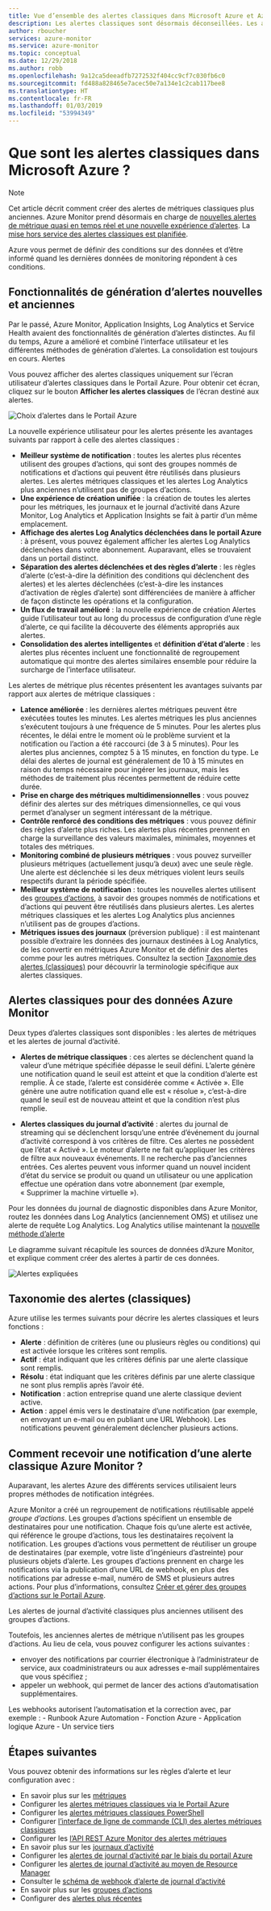 ```yaml
---
title: Vue d’ensemble des alertes classiques dans Microsoft Azure et Azure Monitor
description: Les alertes classiques sont désormais déconseillées. Les alertes vous permettent d’analyser des mesures de ressources, événements ou journaux Azure, puis d’envoyer des alertes quand une condition spécifiée est remplie.
author: rboucher
services: azure-monitor
ms.service: azure-monitor
ms.topic: conceptual
ms.date: 12/29/2018
ms.author: robb
ms.openlocfilehash: 9a12ca5deeadfb7272532f404cc9cf7c030fb6c0
ms.sourcegitcommit: fd488a828465e7acec50e7a134e1c2cab117bee8
ms.translationtype: HT
ms.contentlocale: fr-FR
ms.lasthandoff: 01/03/2019
ms.locfileid: "53994349"
---
```

# <a name="what-are-classic-alerts-in-microsoft-azure"></a>Que sont les alertes classiques dans Microsoft Azure ?

> [!NOTE]
> Cet article décrit comment créer des alertes de métriques classiques plus anciennes. Azure Monitor prend désormais en charge de [nouvelles alertes de métrique quasi en temps réel et une nouvelle expérience d’alertes](../../azure-monitor/platform/alerts-overview.md). La [mise hors service des alertes classiques est planifiée](https://docs.microsoft.com/en-us/azure/azure-monitor/platform/monitoring-classic-retirement).  
>

Azure vous permet de définir des conditions sur des données et d’être informé quand les dernières données de monitoring répondent à ces conditions.

## <a name="old-and-new-alerting-capabilities"></a>Fonctionnalités de génération d’alertes nouvelles et anciennes

Par le passé, Azure Monitor, Application Insights, Log Analytics et Service Health avaient des fonctionnalités de génération d’alertes distinctes. Au fil du temps, Azure a amélioré et combiné l’interface utilisateur et les différentes méthodes de génération d’alertes. La consolidation est toujours en cours. Alertes

Vous pouvez afficher des alertes classiques uniquement sur l’écran utilisateur d’alertes classiques dans le Portail Azure. Pour obtenir cet écran, cliquez sur le bouton **Afficher les alertes classiques** de l’écran destiné aux alertes. 

 ![Choix d’alertes dans le Portail Azure](media/alerts-classic.overview/monitor-alert-screen2.png)

La nouvelle expérience utilisateur pour les alertes présente les avantages suivants par rapport à celle des alertes classiques :
-   **Meilleur système de notification** : toutes les alertes plus récentes utilisent des groupes d’actions, qui sont des groupes nommés de notifications et d’actions qui peuvent être réutilisés dans plusieurs alertes. Les alertes métriques classiques et les alertes Log Analytics plus anciennes n’utilisent pas de groupes d’actions.
-   **Une expérience de création unifiée** : la création de toutes les alertes pour les métriques, les journaux et le journal d’activité dans Azure Monitor, Log Analytics et Application Insights se fait à partir d’un même emplacement.
-   **Affichage des alertes Log Analytics déclenchées dans le portail Azure** : à présent, vous pouvez également afficher les alertes Log Analytics déclenchées dans votre abonnement. Auparavant, elles se trouvaient dans un portail distinct.
-   **Séparation des alertes déclenchées et des règles d’alerte** : les règles d’alerte (c’est-à-dire la définition des conditions qui déclenchent des alertes) et les alertes déclenchées (c’est-à-dire les instances d’activation de règles d’alerte) sont différenciées de manière à afficher de façon distincte les opérations et la configuration.
-   **Un flux de travail amélioré** : la nouvelle expérience de création Alertes guide l’utilisateur tout au long du processus de configuration d’une règle d’alerte, ce qui facilite la découverte des éléments appropriés aux alertes.
-   **Consolidation des alertes intelligentes** et **définition d’état d’alerte** : les alertes plus récentes incluent une fonctionnalité de regroupement automatique qui montre des alertes similaires ensemble pour réduire la surcharge de l’interface utilisateur. 

Les alertes de métrique plus récentes présentent les avantages suivants par rapport aux alertes de métrique classiques :
-   **Latence améliorée** : les dernières alertes métriques peuvent être exécutées toutes les minutes. Les alertes métriques les plus anciennes s’exécutent toujours à une fréquence de 5 minutes. Pour les alertes plus récentes, le délai entre le moment où le problème survient et la notification ou l’action a été raccourci (de 3 à 5 minutes). Pour les alertes plus anciennes, comptez 5 à 15 minutes, en fonction du type.  Le délai des alertes de journal est généralement de 10 à 15 minutes en raison du temps nécessaire pour ingérer les journaux, mais les méthodes de traitement plus récentes permettent de réduire cette durée. 
-   **Prise en charge des métriques multidimensionnelles** : vous pouvez définir des alertes sur des métriques dimensionnelles, ce qui vous permet d’analyser un segment intéressant de la métrique.
-   **Contrôle renforcé des conditions des métriques** : vous pouvez définir des règles d’alerte plus riches. Les alertes plus récentes prennent en charge la surveillance des valeurs maximales, minimales, moyennes et totales des métriques.
-   **Monitoring combiné de plusieurs métriques** : vous pouvez surveiller plusieurs métriques (actuellement jusqu’à deux) avec une seule règle. Une alerte est déclenchée si les deux métriques violent leurs seuils respectifs durant la période spécifiée.
-   **Meilleur système de notification** : toutes les nouvelles alertes utilisent des [groupes d’actions](../../azure-monitor/platform/action-groups.md), à savoir des groupes nommés de notifications et d’actions qui peuvent être réutilisés dans plusieurs alertes.  Les alertes métriques classiques et les alertes Log Analytics plus anciennes n’utilisent pas de groupes d’actions. 
-   **Métriques issues des journaux** (préversion publique) : il est maintenant possible d’extraire les données des journaux destinées à Log Analytics, de les convertir en métriques Azure Monitor et de définir des alertes comme pour les autres métriques. Consultez la section [Taxonomie des alertes (classiques)](alerts-classic.overview.md) pour découvrir la terminologie spécifique aux alertes classiques. 


## <a name="classic-alerts-on-azure-monitor-data"></a>Alertes classiques pour des données Azure Monitor
Deux types d’alertes classiques sont disponibles : les alertes de métriques et les alertes de journal d’activité.

* **Alertes de métrique classiques** : ces alertes se déclenchent quand la valeur d’une métrique spécifiée dépasse le seuil défini. L’alerte génère une notification quand le seuil est atteint et que la condition d’alerte est remplie. À ce stade, l’alerte est considérée comme « Activée ». Elle génère une autre notification quand elle est « résolue », c’est-à-dire quand le seuil est de nouveau atteint et que la condition n’est plus remplie.

* **Alertes classiques du journal d’activité** : alertes du journal de streaming qui se déclenchent lorsqu’une entrée d’événement du journal d’activité correspond à vos critères de filtre. Ces alertes ne possèdent que l’état « Activé ». Le moteur d’alerte ne fait qu’appliquer les critères de filtre aux nouveaux événements. Il ne recherche pas d’anciennes entrées. Ces alertes peuvent vous informer quand un nouvel incident d’état du service se produit ou quand un utilisateur ou une application effectue une opération dans votre abonnement (par exemple, « Supprimer la machine virtuelle »).

Pour les données du journal de diagnostic disponibles dans Azure Monitor, routez les données dans Log Analytics (anciennement OMS) et utilisez une alerte de requête Log Analytics. Log Analytics utilise maintenant la [nouvelle méthode d’alerte](../../azure-monitor/platform/alerts-overview.md) 

Le diagramme suivant récapitule les sources de données d’Azure Monitor, et explique comment créer des alertes à partir de ces données.

![Alertes expliquées](media/alerts-classic.overview/Alerts_Overview_Resource_v5.png)

## <a name="taxonomy-of-alerts-classic"></a>Taxonomie des alertes (classiques)
Azure utilise les termes suivants pour décrire les alertes classiques et leurs fonctions :
* **Alerte** : définition de critères (une ou plusieurs règles ou conditions) qui est activée lorsque les critères sont remplis.
* **Actif** : état indiquant que les critères définis par une alerte classique sont remplis.
* **Résolu** : état indiquant que les critères définis par une alerte classique ne sont plus remplis après l’avoir été.
* **Notification** : action entreprise quand une alerte classique devient active.
* **Action** : appel émis vers le destinataire d’une notification (par exemple, en envoyant un e-mail ou en publiant une URL Webhook). Les notifications peuvent généralement déclencher plusieurs actions.

## <a name="how-do-i-receive-a-notification-from-an-azure-monitor-classic-alert"></a>Comment recevoir une notification d’une alerte classique Azure Monitor ?
Auparavant, les alertes Azure des différents services utilisaient leurs propres méthodes de notification intégrées. 

Azure Monitor a créé un regroupement de notifications réutilisable appelé *groupe d’actions*. Les groupes d’actions spécifient un ensemble de destinataires pour une notification. Chaque fois qu’une alerte est activée, qui référence le groupe d’actions, tous les destinataires reçoivent la notification. Les groupes d’actions vous permettent de réutiliser un groupe de destinataires (par exemple, votre liste d’ingénieurs d’astreinte) pour plusieurs objets d’alerte. Les groupes d’actions prennent en charge les notifications via la publication d’une URL de webhook, en plus des notifications par adresse e-mail, numéro de SMS et plusieurs autres actions.  Pour plus d’informations, consultez [Créer et gérer des groupes d’actions sur le Portail Azure](../../azure-monitor/platform/action-groups.md). 

Les alertes de journal d’activité classiques plus anciennes utilisent des groupes d’actions.

Toutefois, les anciennes alertes de métrique n’utilisent pas les groupes d’actions. Au lieu de cela, vous pouvez configurer les actions suivantes : 
- envoyer des notifications par courrier électronique à l’administrateur de service, aux coadministrateurs ou aux adresses e-mail supplémentaires que vous spécifiez ;
- appeler un webhook, qui permet de lancer des actions d’automatisation supplémentaires.

Les webhooks autorisent l’automatisation et la correction avec, par exemple :
    - Runbook Azure Automation
    - Fonction Azure
    - Application logique Azure
    - Un service tiers

## <a name="next-steps"></a>Étapes suivantes
Vous pouvez obtenir des informations sur les règles d’alerte et leur configuration avec :

* En savoir plus sur les [métriques](../../azure-monitor/platform/data-collection.md)
* Configurer les [alertes métriques classiques via le Portail Azure](alerts-classic-portal.md)
* Configurer les [alertes métriques classiques PowerShell](alerts-classic-portal.md)
* Configurer [l’interface de ligne de commande (CLI) des alertes métriques classiques](alerts-classic-portal.md)
* Configurer les [l’API REST Azure Monitor des alertes métriques](https://msdn.microsoft.com/library/azure/dn931945.aspx)
* En savoir plus sur les [journaux d’activité](../../azure-monitor/platform/activity-logs-overview.md)
* Configurer les [alertes de journal d’activité par le biais du portail Azure](../../azure-monitor/platform/activity-log-alerts.md)
* Configurer les [alertes de journal d’activité au moyen de Resource Manager](alerts-activity-log.md)
* Consulter le [schéma de webhook d’alerte de journal d’activité](../../azure-monitor/platform/activity-log-alerts-webhook.md)
* En savoir plus sur les [groupes d’actions](../../azure-monitor/platform/action-groups.md)
* Configurer des [alertes plus récentes](../../azure-monitor/platform/alerts-metric.md)
